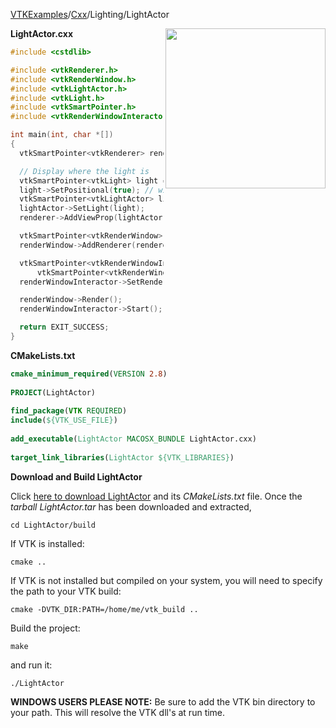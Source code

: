[VTKExamples](Home)/[Cxx](Cxx)/Lighting/LightActor

<img align="right" src="https://github.com/lorensen/VTKExamples/raw/master/Testing/Baseline/Lighting/TestLightActor.png" width="256" />

**LightActor.cxx**
```c++
#include <cstdlib>

#include <vtkRenderer.h>
#include <vtkRenderWindow.h>
#include <vtkLightActor.h>
#include <vtkLight.h>
#include <vtkSmartPointer.h>
#include <vtkRenderWindowInteractor.h>

int main(int, char *[])
{
  vtkSmartPointer<vtkRenderer> renderer = vtkSmartPointer<vtkRenderer>::New();

  // Display where the light is
  vtkSmartPointer<vtkLight> light = vtkSmartPointer<vtkLight>::New();
  light->SetPositional(true); // without this line, the program crashes
  vtkSmartPointer<vtkLightActor> lightActor = vtkSmartPointer<vtkLightActor>::New();
  lightActor->SetLight(light);
  renderer->AddViewProp(lightActor);

  vtkSmartPointer<vtkRenderWindow> renderWindow = vtkSmartPointer<vtkRenderWindow>::New();
  renderWindow->AddRenderer(renderer);

  vtkSmartPointer<vtkRenderWindowInteractor> renderWindowInteractor =
      vtkSmartPointer<vtkRenderWindowInteractor>::New();
  renderWindowInteractor->SetRenderWindow(renderWindow);

  renderWindow->Render();
  renderWindowInteractor->Start();

  return EXIT_SUCCESS;
}
```
**CMakeLists.txt**
```cmake
cmake_minimum_required(VERSION 2.8)
 
PROJECT(LightActor)
 
find_package(VTK REQUIRED)
include(${VTK_USE_FILE})
 
add_executable(LightActor MACOSX_BUNDLE LightActor.cxx)
 
target_link_libraries(LightActor ${VTK_LIBRARIES})
```

**Download and Build LightActor**

Click [here to download LightActor](https://github.com/lorensen/VTKWikiExamplesTarballs/raw/master/LightActor.tar) and its *CMakeLists.txt* file.
Once the *tarball LightActor.tar* has been downloaded and extracted,
```
cd LightActor/build 
```
If VTK is installed:
```
cmake ..
```
If VTK is not installed but compiled on your system, you will need to specify the path to your VTK build:
```
cmake -DVTK_DIR:PATH=/home/me/vtk_build ..
```
Build the project:
```
make
```
and run it:
```
./LightActor
```
**WINDOWS USERS PLEASE NOTE:** Be sure to add the VTK bin directory to your path. This will resolve the VTK dll's at run time.

